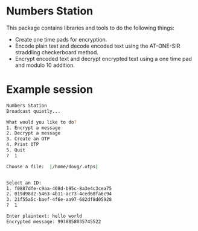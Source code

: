 Numbers Station
==================

This package contains libraries and tools to do the following things:

- Create one time pads for encryption.
- Encode plain text and decode encoded text using the AT-ONE-SIR straddling checkerboard method.
- Encrypt encoded text and decrypt encrypted text using a one time pad and modulo 10 addition.

# Example session

```bash
Numbers Station
Broadcast quietly...

What would you like to do?
1. Encrypt a message
2. Decrypt a message
3. Create an OTP
4. Print OTP
5. Quit
?  1

Choose a file:  |/home/doug/.otps|


Select an ID:
1. f0887dfe-c9aa-408d-b95c-8a3e4c3cea75
2. 019d98d2-5463-4b11-ac73-4ced60fa6c94
3. 21f55a5c-baef-4f6e-aa97-682df8d05928
?  1

Enter plaintext: hello world
Encrypted message: 9938858035745522
```
